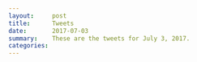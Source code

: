 ```yaml
---
layout:     post
title:      Tweets
date:       2017-07-03
summary:    These are the tweets for July 3, 2017.
categories:
---
```


